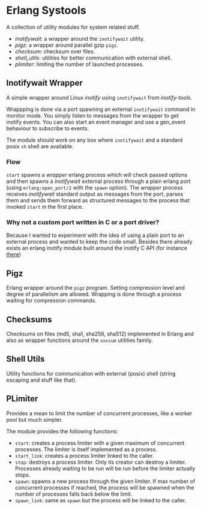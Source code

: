 # Erlang Systools

A collection of utility modules for system related stuff.

* *inotifywait*: a wrapper around the `inotifywait` utility.
* *pigz*: a wrapper around parallel gzip `pigz`.
* *checksum*: checksum over files.
* *shell_utils*: utilities for better communication with external shell.
* *plimiter*: limiting the number of launched processes.

## Inotifywait Wrapper

A simple wrapper around Linux *inotify* using `inotifywait` from *inotify-tools*.

Wrappping is done via a port spawning an external `inotifywait` command in
monitor mode. You simply listen to messages from the wrapper to get inotify
events. You can also start an event manager and use a gen\_event behaviour
to subscribe to events.

The module should work on any box where `inotifywait` and a standard posix `sh`
shell are available.

### Flow

`start` spawns a *wrapper* erlang process which will check passed options
and then spawns a *inotifywait* external process through a plain erlang port
(using `erlang:open_port/2` with the `spawn` option). The *wrapper* process
receives *inotifywait* standard output as messages from the port, parses them
and sends them forward as structured messages to the process that invoked
`start` in the first place.

### Why not a custom port written in C or a port driver?

Because I wanted to experiment with the idea of using a plain port to an external
process and wanted to keep the code small. Besides there already exists an erlang
inotify module built around the inotify C API (for instance 
[there](https://github.com/massemanet/inotify))

## Pigz

Erlang wrapper around the `pigz` program. Setting compression level and degree
of parallelism are allowed. Wrapping is done through a process waiting for
compression commands.

## Checksums

Checksums on files (md5, sha1, sha256, sha512) implemented in Erlang and also as
wrapper functions around the `xxxsum` utilities family.

## Shell Utils

Utility functions for communication with external (posix) shell (string escaping
and stuff like that).

## PLimiter

Provides a mean to limit the number of concurrent processes, like a worker pool
but much simpler.

The module provides the following functions:

* `start`: creates a process limiter with a given maximum of concurrent processes. The
           limiter is itself implemented as a process.
* `start_link`: creates a process limiter linked to the caller.
* `stop`: destroys a process limiter. Only its creator can destroy a limiter. Processes
          already waiting to be run will be run before the limiter actually stops.
* `spawn`: spawns a new process through the given limiter. If max number of concurrent
           processes if reached, the process will be spawned when the number of
           processes falls back below the limit.
* `spawn_link`: same as `spawn` but the process will be linked to the caller.

